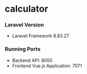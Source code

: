 # calculator

### Laravel Version
- Laravel Framework 8.83.27

### Running Ports
- Backend API: 8000
- Frontend Vue.js Application: 7071
